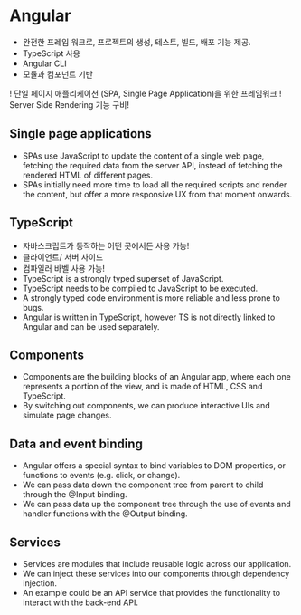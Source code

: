 # Angular

- 완전한 프레임 워크로, 프로젝트의 생성, 테스트, 빌드, 배포 기능 제공.
- TypeScript 사용
- Angular CLI
- 모듈과 컴포넌트 기반

! 단일 페이지 애플리케이션 (SPA, Single Page Application)을 위한 프레임워크
! Server Side Rendering 기능 구비!

## Single page applications

- SPAs use JavaScript to update the content of a single web page, fetching the required data from the server API, instead of fetching the rendered HTML of different pages.
- SPAs initially need more time to load all the required scripts and render the content, but offer a more responsive UX from that moment onwards.

## TypeScript

- 자바스크립트가 동작하는 어떤 곳에서든 사용 가능!
- 클라이언트/ 서버 사이드
- 컴파일러 바벨 사용 가능!
- TypeScript is a strongly typed superset of JavaScript.
- TypeScript needs to be compiled to JavaScript to be executed.
- A strongly typed code environment is more reliable and less prone to bugs.
- Angular is written in TypeScript, however TS is not directly linked to Angular and can be used separately.

## Components

- Components are the building blocks of an Angular app, where each one represents a portion of the view, and is made of HTML, CSS and TypeScript.
- By switching out components, we can produce interactive UIs and simulate page changes.

## Data and event binding

- Angular offers a special syntax to bind variables to DOM properties, or functions to events (e.g. click, or change).
- We can pass data down the component tree from parent to child through the @Input binding.
- We can pass data up the component tree through the use of events and handler functions with the @Output binding.

## Services

- Services are modules that include reusable logic across our application.
- We can inject these services into our components through dependency injection.
- An example could be an API service that provides the functionality to interact with the back-end API.
